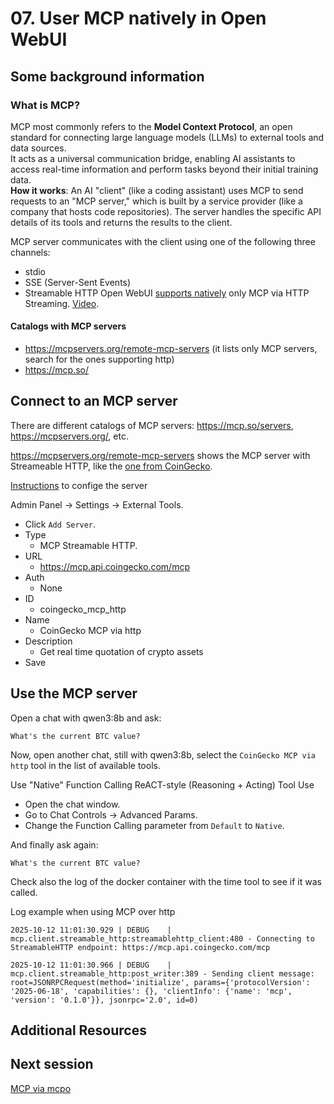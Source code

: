 # 07. User MCP natively in Open WebUI


## Some background information

### What is MCP?
MCP most commonly refers to the **Model Context Protocol**, an open standard for connecting large language models (LLMs) to external tools and data sources.   
It acts as a universal communication bridge, enabling AI assistants to access real-time information and perform tasks beyond their initial training data.  
**How it works**: An AI "client" (like a coding assistant) uses MCP to send requests to an "MCP server," which is built by a service provider (like a company that hosts code repositories). The server handles the specific API details of its tools and returns the results to the client. 

MCP server communicates with the client using one of the following three channels:
- stdio
- SSE (Server-Sent Events)
- Streamable HTTP
Open WebUI [supports natively](https://docs.openwebui.com/features/mcp) only MCP via HTTP Streaming. [Video](https://www.reddit.com/r/LocalLLaMA/comments/1ns7f86/native_mcp_now_in_open_webui/).


#### Catalogs with MCP servers
- https://mcpservers.org/remote-mcp-servers (it lists only MCP servers, search for the ones supporting http)
- https://mcp.so/




## Connect to an MCP server

There are different catalogs of MCP servers: https://mcp.so/servers, https://mcpservers.org/, etc.

https://mcpservers.org/remote-mcp-servers shows the MCP server with Streameable HTTP, like the [one from CoinGecko](https://mcp.api.coingecko.com/).


[Instructions](https://docs.openwebui.com/features/mcp) to confige the server 

Admin Panel -> Settings -> External Tools.
- Click `Add Server`.
- Type
  - MCP Streamable HTTP.
- URL
  - https://mcp.api.coingecko.com/mcp
- Auth
  - None
- ID
  - coingecko_mcp_http
- Name
  - CoinGecko MCP via http
- Description
  - Get real time quotation of crypto assets
- Save




## Use the MCP server

Open a chat with qwen3:8b and ask:
```
What's the current BTC value?
```

Now, open another chat, still with qwen3:8b, select the `CoinGecko MCP via http` tool in the list of available tools.

Use "Native" Function Calling ReACT-style (Reasoning + Acting) Tool Use
- Open the chat window.
- Go to Chat Controls -> Advanced Params.
- Change the Function Calling parameter from `Default` to `Native`.

And finally ask again:
```
What's the current BTC value?
```
Check also the log of the docker container with the time tool to see if it was called.

Log example when using MCP over http
``` 
2025-10-12 11:01:30.929 | DEBUG    | mcp.client.streamable_http:streamablehttp_client:480 - Connecting to StreamableHTTP endpoint: https://mcp.api.coingecko.com/mcp

2025-10-12 11:01:30.966 | DEBUG    | mcp.client.streamable_http:post_writer:389 - Sending client message: root=JSONRPCRequest(method='initialize', params={'protocolVersion': '2025-06-18', 'capabilities': {}, 'clientInfo': {'name': 'mcp', 'version': '0.1.0'}}, jsonrpc='2.0', id=0)
```




## Additional Resources



## Next session
[MCP via mcpo](08-mcp_via_mcpo.md)




